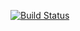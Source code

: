 [![Build Status](https://travis-ci.com/epfl-lasa/nl-dynamics.svg?token=BqUQb763tsVV4QyzLgBy&branch=master)](https://travis-ci.com/epfl-lasa/nl-dynamics)
